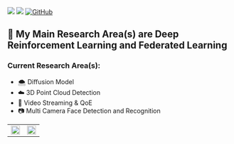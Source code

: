 ![](https://img.shields.io/badge/Major-Digital_Technology-609926?style=flat&logo=ABB%20RobotStudio&logoColor=ffffff)
![](https://img.shields.io/badge/-Postgraduate-609926?style=flat&logo=ABB%20RobotStudio&logoColor=ffffff)
[![GitHub](https://img.shields.io/github/stars/yjwong1999?style=social)](https://github.com/yjwong1999)

## 🔭 My Main Research Area(s) are Deep Reinforcement Learning and Federated Learning

### Current Research Area(s):
- 🌨️ Diffusion Model
- ☁️ 3D Point Cloud Detection
- 🎥 Video Streaming & QoE
- 📷 Multi Camera Face Detection and Recognition

<!--
**yjwong1999/yjwong1999** is a ✨ _special_ ✨ repository because its `README.md` (this file) appears on your GitHub profile.

Here are some ideas to get you started:

- 🔭 I’m currently working on ...
- 🌱 I’m currently learning ...
- 👯 I’m looking to collaborate on ...
- 🤔 I’m looking for help with ...
- 💬 Ask me about ...
- 📫 How to reach me: ...
- 😄 Pronouns: ...
- ⚡ Fun fact: ...
-->


<table cellspacing="0" cellpadding="0">
  <tr align="center" valign="middle">
    <td><img width="100%" src="https://github-readme-stats.vercel.app/api?username=yjwong1999&count_private=true&theme=react&bg_color=20232A"></td>
    <td><img width="100%" src="https://github-readme-stats.vercel.app/api/top-langs/?username=yjwong1999&langs_count=6&hide=html,css,scss&layout=compact&theme=react&bg_color=20232A"></td>
  </tr>
</table>

